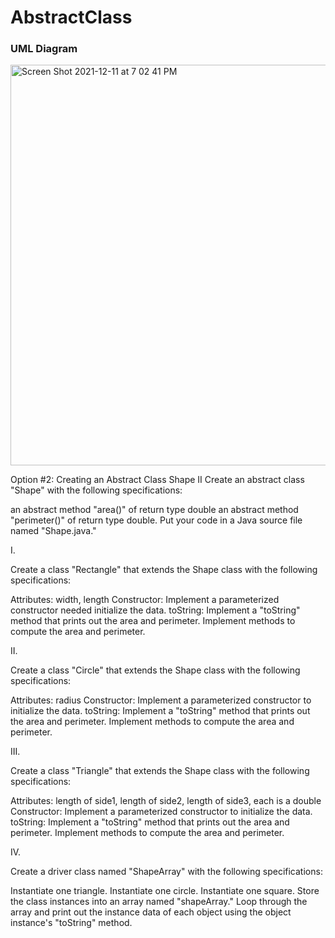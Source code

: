 # AbstractClass

### UML Diagram

<img width="641" alt="Screen Shot 2021-12-11 at 7 02 41 PM" src="https://user-images.githubusercontent.com/36241267/145695439-55393e62-7715-43cf-bfbe-ba2890c88497.png">


Option #2:  Creating an Abstract Class Shape II
Create an abstract class "Shape" with the following specifications:

an abstract method "area()" of return type double
an abstract method "perimeter()" of return type double.
Put your code in a Java source file named "Shape.java."

I.

Create a class "Rectangle" that extends the Shape class with the following specifications:

Attributes:
width, length
Constructor:
Implement a parameterized constructor needed initialize the data.
toString:
Implement a "toString" method that prints out the area and perimeter.
Implement methods to compute the area and perimeter.

II.

Create a class "Circle" that extends the Shape class with the following specifications:

Attributes:
radius
Constructor:
Implement a parameterized constructor to initialize the data.
toString:
Implement a "toString" method that prints out the area and perimeter.
Implement methods to compute the area and perimeter.

III.

Create a class "Triangle" that extends the Shape class with the following specifications:

Attributes:
length of side1, length of side2, length of side3, each is a double
Constructor:
Implement a parameterized constructor to initialize the data.
toString:
Implement a "toString" method that prints out the area and perimeter.
Implement methods to compute the area and perimeter.

IV.

Create a driver class named "ShapeArray" with the following specifications:

Instantiate one triangle.
Instantiate one circle.
Instantiate one square.
Store the class instances into an array named "shapeArray."
Loop through the array and print out the instance data of each object
using the object instance's "toString" method.
